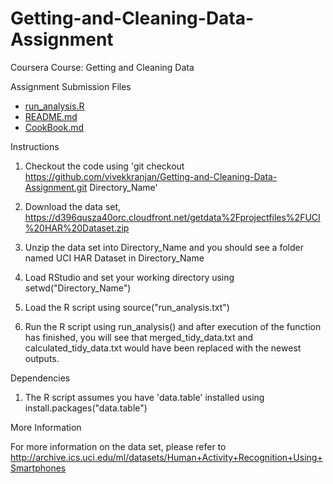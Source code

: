 Getting-and-Cleaning-Data-Assignment
====================================

Coursera Course: Getting and Cleaning Data

Assignment Submission Files
- [run_analysis.R](https://github.com/vivekkranjan/Getting-and-Cleaning-Data-Assignment/blob/master/run_analysis.R)
- [README.md](https://github.com/vivekkranjan/Getting-and-Cleaning-Data-Assignment/blob/master/README.md)
- [CookBook.md](https://github.com/vivekkranjan/Getting-and-Cleaning-Data-Assignment/blob/master/CodeBook.md)

Instructions

1. Checkout the code using 'git checkout https://github.com/vivekkranjan/Getting-and-Cleaning-Data-Assignment.git Directory_Name'

2. Download the data set, https://d396qusza40orc.cloudfront.net/getdata%2Fprojectfiles%2FUCI%20HAR%20Dataset.zip

3. Unzip the data set into Directory_Name and you should see a folder named UCI HAR Dataset in Directory_Name

4. Load RStudio and set your working directory using setwd("Directory_Name")

5. Load the R script using source("run_analysis.txt")

6. Run the R script using run_analysis() and after execution of the function has finished, you will see that merged_tidy_data.txt and calculated_tidy_data.txt would have been replaced with the newest outputs.

Dependencies

1. The R script assumes you have 'data.table' installed using install.packages("data.table")

More Information

For more information on the data set, please refer to http://archive.ics.uci.edu/ml/datasets/Human+Activity+Recognition+Using+Smartphones
